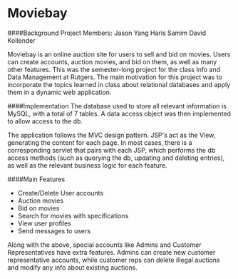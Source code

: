 # Moviebay

####Background
Project Members:
Jason Yang
Haris Samim
David Kollender

  Moviebay is an online auction site for users to sell and bid on movies.  Users can create accounts, auction movies, and bid on them, as well as many other features.  This was the semester-long project for the class Info and Data Management at Rutgers.  The main motivation for this project was to incorporate the topics learned in class about relational databases and apply them in a dynamic web application.
  
####Implementation
  The database used to store all relevant information is MySQL, with a total of 7 tables. A data access object was then implemented to allow access to the db.
  
  The application follows the MVC design pattern.  JSP's act as the View, generating the content for each page.  In most cases, there is a corresponding servlet that pairs with each JSP, which performs the db access methods (such as querying the db, updating and deleting entries), as well as the relevant business logic for each feature.   
  
####Main Features

  - Create/Delete User accounts
  - Auction movies
  - Bid on movies
  - Search for movies with specifications
  - View user profiles
  - Send messages to users
  
  Along with the above, special accounts like Admins and Customer Representatives have extra features.  Admins can create new customer representative accounts, while customer reps can delete illegal auctions and modify any info about existing auctions.
